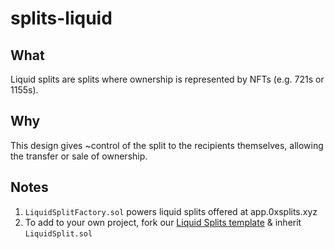 # splits-liquid

## What

Liquid splits are splits where ownership is represented by NFTs (e.g. 721s or 1155s).

## Why

This design gives ~control of the split to the recipients themselves, allowing the transfer or sale of ownership.

## Notes

1. `LiquidSplitFactory.sol` powers liquid splits offered at app.0xsplits.xyz
2. To add to your own project, fork our [Liquid Splits template](https://github.com/0xSplits/splits-liquid-template) & inherit `LiquidSplit.sol`
